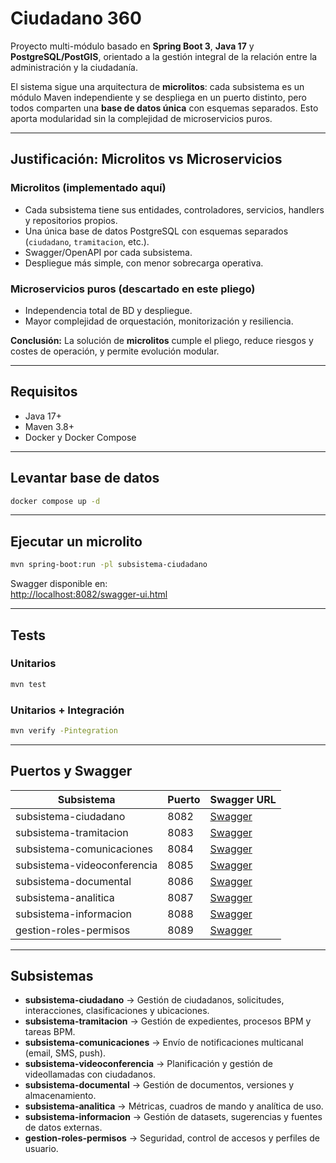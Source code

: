 # Ciudadano 360

Proyecto multi-módulo basado en **Spring Boot 3**, **Java 17** y **PostgreSQL/PostGIS**, orientado a la gestión integral de la relación entre la administración y la ciudadanía.

El sistema sigue una arquitectura de **microlitos**: cada subsistema es un módulo Maven independiente y se despliega en un puerto distinto, pero todos comparten una **base de datos única** con esquemas separados. Esto aporta modularidad sin la complejidad de microservicios puros.

---

## Justificación: Microlitos vs Microservicios

### Microlitos (implementado aquí)
- Cada subsistema tiene sus entidades, controladores, servicios, handlers y repositorios propios.
- Una única base de datos PostgreSQL con esquemas separados (`ciudadano`, `tramitacion`, etc.).
- Swagger/OpenAPI por cada subsistema.
- Despliegue más simple, con menor sobrecarga operativa.

### Microservicios puros (descartado en este pliego)
- Independencia total de BD y despliegue.
- Mayor complejidad de orquestación, monitorización y resiliencia.

**Conclusión:** La solución de **microlitos** cumple el pliego, reduce riesgos y costes de operación, y permite evolución modular.

---

## Requisitos

- Java 17+
- Maven 3.8+
- Docker y Docker Compose

---

## Levantar base de datos

```bash
docker compose up -d
```

---

## Ejecutar un microlito

```bash
mvn spring-boot:run -pl subsistema-ciudadano
```

Swagger disponible en:  
[http://localhost:8082/swagger-ui.html](http://localhost:8082/swagger-ui.html)

---

## Tests

### Unitarios

```bash
mvn test
```

### Unitarios + Integración

```bash
mvn verify -Pintegration
```

---

## Puertos y Swagger

| Subsistema                     | Puerto | Swagger URL |
|--------------------------------|--------|-------------|
| subsistema-ciudadano           | 8082   | [Swagger](http://localhost:8082/swagger-ui.html) |
| subsistema-tramitacion         | 8083   | [Swagger](http://localhost:8083/swagger-ui.html) |
| subsistema-comunicaciones      | 8084   | [Swagger](http://localhost:8084/swagger-ui.html) |
| subsistema-videoconferencia    | 8085   | [Swagger](http://localhost:8085/swagger-ui.html) |
| subsistema-documental          | 8086   | [Swagger](http://localhost:8086/swagger-ui.html) |
| subsistema-analitica           | 8087   | [Swagger](http://localhost:8087/swagger-ui.html) |
| subsistema-informacion         | 8088   | [Swagger](http://localhost:8088/swagger-ui.html) |
| gestion-roles-permisos         | 8089   | [Swagger](http://localhost:8089/swagger-ui.html) |

---

## Subsistemas

- **subsistema-ciudadano** → Gestión de ciudadanos, solicitudes, interacciones, clasificaciones y ubicaciones.
- **subsistema-tramitacion** → Gestión de expedientes, procesos BPM y tareas BPM.
- **subsistema-comunicaciones** → Envío de notificaciones multicanal (email, SMS, push).
- **subsistema-videoconferencia** → Planificación y gestión de videollamadas con ciudadanos.
- **subsistema-documental** → Gestión de documentos, versiones y almacenamiento.
- **subsistema-analitica** → Métricas, cuadros de mando y analítica de uso.
- **subsistema-informacion** → Gestión de datasets, sugerencias y fuentes de datos externas.
- **gestion-roles-permisos** → Seguridad, control de accesos y perfiles de usuario.
